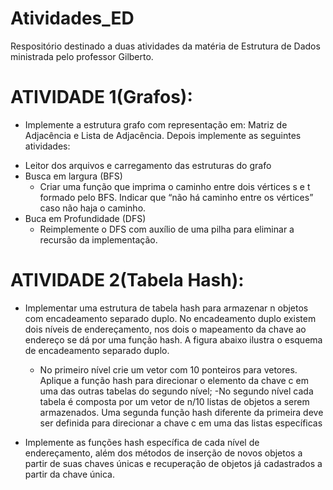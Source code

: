 # Atividades_ED
Respositório destinado a duas atividades da matéria de Estrutura de Dados ministrada pelo professor Gilberto.


# ATIVIDADE 1(Grafos):
+ Implemente a estrutura grafo com representação em: Matriz de Adjacência e Lista de Adjacência. Depois implemente as seguintes atividades:

-  Leitor dos arquivos e carregamento das estruturas do grafo
-  Busca em largura (BFS)
    - Criar uma função que imprima o caminho entre dois vértices s e t formado pelo BFS. Indicar que “não há
      caminho entre os vértices” caso não haja o caminho.
-  Buca em Profundidade (DFS)
    - Reimplemente o DFS com auxílio de uma pilha para
      eliminar a recursão da implementação.

# ATIVIDADE 2(Tabela Hash):
- Implementar uma estrutura de tabela hash para armazenar n objetos
com encadeamento separado duplo. No encadeamento duplo existem
dois níveis de endereçamento, nos dois o mapeamento da chave ao
endereço se dá por uma função hash. A figura abaixo ilustra o
esquema de encadeamento separado duplo.

    - No primeiro nível crie um vetor com 10 ponteiros para vetores.
Aplique a função hash para direcionar o elemento da chave c
em uma das outras tabelas do segundo nível;
    -No segundo nível cada tabela é composta por um vetor de n/10
listas de objetos a serem armazenados. Uma segunda função
hash diferente da primeira deve ser definida para direcionar a
chave c em uma das listas específicas


- Implemente as funções hash específica de cada nível de
endereçamento, além dos métodos de inserção de novos objetos a
partir de suas chaves únicas e recuperação de objetos já cadastrados a
partir da chave única.
